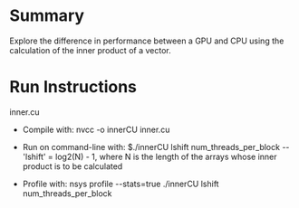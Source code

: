 # Summary
Explore the difference in performance between a GPU and CPU using the calculation of the inner product of a vector.

# Run Instructions
inner.cu
- Compile with: nvcc -o innerCU inner.cu 
- Run on command-line with: $./innerCU lshift num_threads_per_block
-- 'lshift' = log2(N) - 1, where N is the length of the arrays whose inner product is to be calculated 

- Profile with: nsys profile --stats=true ./innerCU lshift num_threads_per_block

